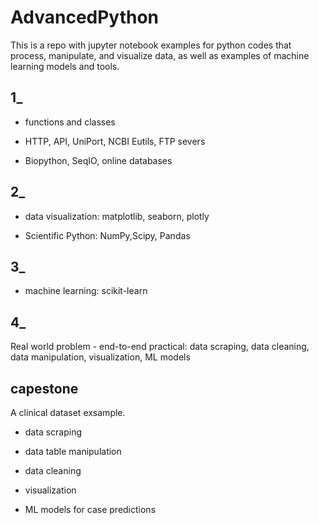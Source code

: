 # AdvancedPython

This is a repo with jupyter notebook examples for python codes that process, manipulate, and visualize data, as well as examples of machine learning models and tools.

## 1_

- functions and classes

- HTTP, API, UniPort, NCBI Eutils, FTP severs

- Biopython, SeqIO, online databases

## 2_

- data visualization: matplotlib, seaborn, plotly

- Scientific Python: NumPy,Scipy, Pandas

## 3_

- machine learning: scikit-learn

## 4_

Real world problem - end-to-end practical: data scraping, data cleaning, data manipulation, visualization, ML models

## capestone

A clinical dataset exsample.

- data scraping

- data table manipulation

- data cleaning

- visualization

- ML models for case predictions


